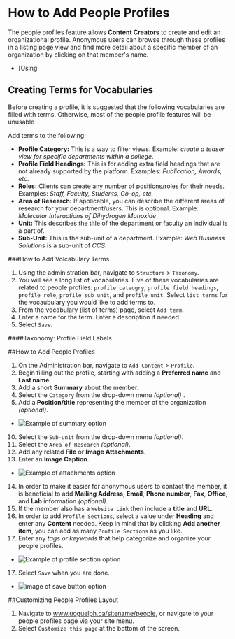 # How to Add People Profiles

The people profiles feature allows **Content Creators** to create and edit an organizational profile. Anonymous users can browse through these profiles in a listing page view and find more detail about a specific member of an organization by clicking on that member's name.

* [Using 

## Creating Terms for Vocabularies

Before creating a profile, it is suggested that the following vocabularies are filled with terms. Otherwise, most of the people profile features will be unusable

Add terms to the following:

* **Profile Category:** This is a way to filter views. Example: *create a teaser view for specific departments within a college*.
* **Profile Field Headings:** This is for adding extra field headings that are not already supported by the platform. Examples: *Publication, Awards, etc.*
* **Roles:** Clients can create any number of positions/roles for their needs. Examples: *Staff, Faculty, Students, Co-op, etc.*
* **Area of Research:** If applicable, you can describe the different areas of research for your department/users. This is optional. Example: *Molecular Interactions of Dihydrogen Monoxide*
* **Unit:** This describes the title of the department or faculty an individual is a part of.
* **Sub-Unit:** This is the sub-unit of a department. Example: *Web Business Solutions* is a sub-unit of *CCS*.

###How to Add Volcabulary Terms

1. Using the administration bar, navigate to `Structure` > `Taxonomy`.
2. You will see a long list of vocabularies. Five of these vocabularies are related to people profiles: `profile cateogry`, `profile field headings`, `profile role`, `profile sub unit`, and `profile unit`. Select `list terms` for the vocaubulary you would like to add terms to. 
2. From the vocabulary (list of terms) page, select `Add term`. 
3. Enter a name for the term. Enter a description if needed. 
4. Select `Save`. 

####Taxonomy: Profile Field Labels

##How to Add People Profiles

1. On the Administration bar, navigate to `Add Content` > `Profile`.
4. Begin filling out the profile, starting with adding a **Preferred name** and **Last name**.
7. Add a short **Summary** about the member.
8. Select the `Category` from the drop-down menu *(optional)* . 
9. Add a **Position/title** representing the member of the organization *(optional)*.
 * ![Example of summary option](../images/summary.png)
10. Select the `Sub-unit` from the drop-down menu *(optional)*.
11. Select the `Area of Research` *(optional)*.
12. Add any related **File** or **Image Attachments**.
13. Enter an **Image Caption**.
  * ![Example of attachments option](../images/attachments.png)
14. In order to make it easier for anonymous users to contact the member, it is beneficial to add **Mailing Address**, **Email**, **Phone number**, **Fax**, **Office**, and **Lab** information *(optional)*.   
15. If the member also has a `Website Link` then include a **title** and **URL**.
16. In order to add `Profile Sections`, select a value under **Heading** and enter any **Content** needed. Keep in mind that by clicking **Add another item**, you can add as many `Profile Sections` as you like.
17. Enter any *tags or keywords* that help categorize and organize your people profiles.
 * ![Example of profile section option](../images/attachments.png)
17. Select `Save` when you are done.
  * ![image of save button option](../images/save.png)

##Customizing People Profiles Layout

1. Navigate to www.uoguelph.ca/sitename/people, or navigate to your people profiles page via your site menu. 
2. Select `Customize this page` at the bottom of the screen. 
